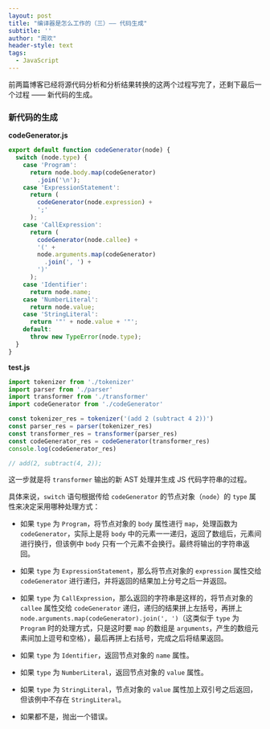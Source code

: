 ```yaml
---
layout: post
title: "编译器是怎么工作的（三）—— 代码生成"
subtitle: ''
author: "周欢"
header-style: text
tags:
  - JavaScript
---
```


前两篇博客已经将源代码分析和分析结果转换的这两个过程写完了，还剩下最后一个过程 —— 新代码的生成。

### 新代码的生成

**codeGenerator.js**

```js
export default function codeGenerator(node) {
  switch (node.type) {
    case 'Program':
      return node.body.map(codeGenerator)
        .join('\n');
    case 'ExpressionStatement':
      return (
        codeGenerator(node.expression) +
        ';'
      );
    case 'CallExpression':
      return (
        codeGenerator(node.callee) +
        '(' +
        node.arguments.map(codeGenerator)
          .join(', ') +
        ')'
      );
    case 'Identifier':
      return node.name;
    case 'NumberLiteral':
      return node.value;
    case 'StringLiteral':
      return '"' + node.value + '"';
    default:
      throw new TypeError(node.type);
  }
}
```

**test.js**

```js
import tokenizer from './tokenizer'
import parser from './parser'
import transformer from './transformer'
import codeGenerator from './codeGenerator'

const tokenizer_res = tokenizer('(add 2 (subtract 4 2))')
const parser_res = parser(tokenizer_res)
const transformer_res = transformer(parser_res)
const codeGenerator_res = codeGenerator(transformer_res)
console.log(codeGenerator_res)

// add(2, subtract(4, 2));
```

这一步就是将 `transformer` 输出的新 AST 处理并生成 JS 代码字符串的过程。

具体来说，`switch` 语句根据传给 `codeGenerator` 的节点对象（`node`）的 `type` 属性来决定采用哪种处理方式：

* 如果 `type` 为 `Program`，将节点对象的 `body` 属性进行 `map`，处理函数为 `codeGenerator`，实际上是将 `body` 中的元素一一递归，返回了数组后，元素间进行换行，但该例中 `body` 只有一个元素不会换行。最终将输出的字符串返回。

* 如果 `type` 为 `ExpressionStatement`，那么将节点对象的 `expression` 属性交给 `codeGenerator` 进行递归，并将返回的结果加上分号之后一并返回。

* 如果 `type` 为 `CallExpression`，那么返回的字符串是这样的，将节点对象的 `callee` 属性交给 `codeGenerator` 递归，递归的结果拼上左括号，再拼上 `node.arguments.map(codeGenerator).join(', ')`（这类似于 `type` 为 `Program` 时的处理方式，只是这时要 `map` 的数组是 `arguments`，产生的数组元素间加上逗号和空格），最后再拼上右括号，完成之后将结果返回。

* 如果 `type` 为 `Identifier`，返回节点对象的 `name` 属性。

* 如果 `type` 为 `NumberLiteral`，返回节点对象的 `value` 属性。

* 如果 `type` 为 `StringLiteral`，节点对象的 `value` 属性加上双引号之后返回，但该例中不存在 `StringLiteral`。

* 如果都不是，抛出一个错误。